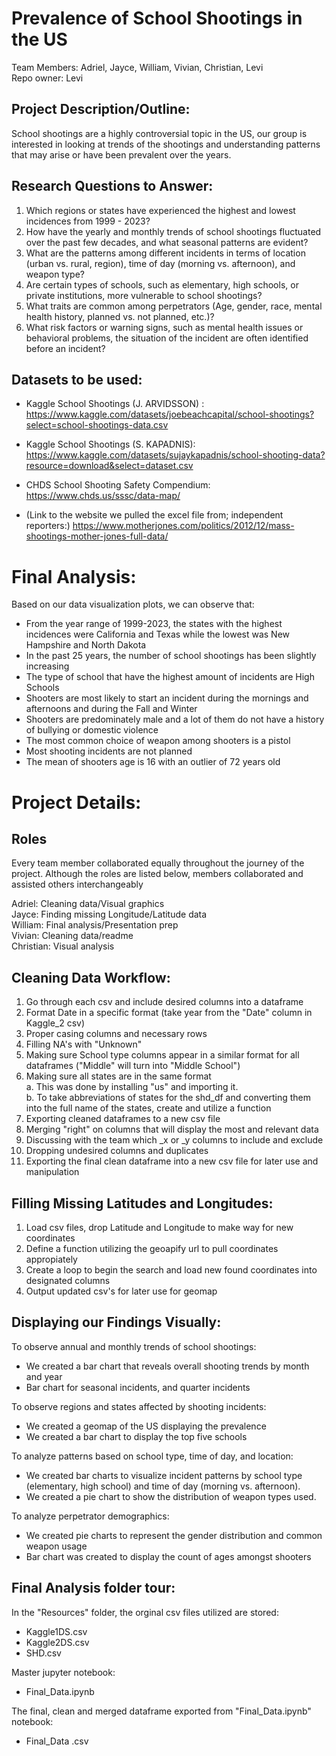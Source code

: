 # Prevalence of School Shootings in the US

Team Members: Adriel, Jayce, William, Vivian, Christian, Levi \
Repo owner: Levi

## Project Description/Outline:
 School shootings are a highly controversial topic in the US, our group is interested in looking at trends of the shootings and understanding patterns that may arise or have been prevalent over the years. 

## Research Questions to Answer:
1. Which regions or states have experienced the highest and lowest incidences from 1999 - 2023?
2. How have the yearly and monthly trends of school shootings fluctuated over the past few decades, and what seasonal patterns are evident?
3. What are the patterns among different incidents in terms of location (urban vs. rural, region), time of day (morning vs. afternoon), and weapon type?
4. Are certain types of schools, such as elementary, high schools, or private institutions, more vulnerable to school shootings?
5. What traits are common among perpetrators (Age, gender, race, mental health history, planned vs. not planned, etc.)?
6. What risk factors or warning signs, such as mental health issues or behavioral problems, the situation of the incident are often identified before an incident?


## Datasets to be used:
- Kaggle School Shootings (J. ARVIDSSON) : https://www.kaggle.com/datasets/joebeachcapital/school-shootings?select=school-shootings-data.csv

- Kaggle School Shootings (S. KAPADNIS): https://www.kaggle.com/datasets/sujaykapadnis/school-shooting-data?resource=download&select=dataset.csv

- CHDS School Shooting Safety Compendium: https://www.chds.us/sssc/data-map/

- (Link to the website we pulled the excel file from; independent reporters:)
https://www.motherjones.com/politics/2012/12/mass-shootings-mother-jones-full-data/

##
# Final Analysis:
Based on our data visualization plots, we can observe that:
- From the year range of 1999-2023, the states with the highest incidences were California and Texas while the lowest was New Hampshire and North Dakota
- In the past 25 years, the number of school shootings has been slightly increasing
- The type of school that have the highest amount of incidents are High Schools
- Shooters are most likely to start an incident during the mornings and afternoons and during the Fall and Winter
- Shooters are predominately male and a lot of them do not have a history of bullying or domestic violence
- The most common choice of weapon among shooters is a pistol 
- Most shooting incidents are not planned
- The mean of shooters age is 16 with an outlier of 72 years old


##
# Project Details:
## Roles
Every team member collaborated equally throughout the journey of the project. Although the roles are listed below, members collaborated and assisted others interchangeably

Adriel: Cleaning data/Visual graphics\
Jayce: Finding missing Longitude/Latitude data\
William: Final analysis/Presentation prep\
Vivian: Cleaning data/readme\
Christian: Visual analysis

## Cleaning Data Workflow:
1. Go through each csv and include desired columns into a dataframe
2. Format Date in a specific format (take year from the "Date" column in Kaggle_2 csv)
3. Proper casing columns and necessary rows
4. Filling NA's with "Unknown"
5. Making sure School type columns appear in a similar format for all dataframes ("Middle" will turn into "Middle School")
6. Making sure all states are in the same format\
a. This was done by installing "us" and importing it.\
b. To take abbreviations of states for the shd_df and converting them into the full name of the states, create and utilize a function
7. Exporting cleaned dataframes to a new csv file
8. Merging "right" on columns that will display the most and relevant data 
9. Discussing with the team which _x or _y columns to include and exclude
10. Dropping undesired columns and duplicates
11. Exporting the final clean dataframe into a new csv file for later use and manipulation

## Filling Missing Latitudes and Longitudes:
1. Load csv files, drop Latitude and Longitude to make way for new coordinates
2. Define a function utilizing the geoapify url to pull coordinates appropiately 
3. Create a loop to begin the search and load new found coordinates into designated columns
4. Output updated csv's for later use for geomap

## Displaying our Findings Visually:
To observe annual and monthly trends of school shootings:
- We created a bar chart that reveals overall shooting trends by month and year
- Bar chart for seasonal incidents, and quarter incidents

To observe regions and states affected by shooting incidents:
- We created a geomap of the US displaying the prevalence
- We created a bar chart to display the top five schools

To analyze patterns based on school type, time of day, and location:
- We created bar charts to visualize incident patterns by school type (elementary, high school) and time of day (morning vs. afternoon).
- We created a pie chart to show the distribution of weapon types used.

To analyze perpetrator demographics:
- We created pie charts to represent the gender distribution and common weapon usage
- Bar chart was created to display the count of ages amongst shooters


## Final Analysis folder tour:
In the "Resources" folder, the orginal csv files utilized are stored:
- Kaggle1DS.csv
- Kaggle2DS.csv
- SHD.csv

Master jupyter notebook:
- Final_Data.ipynb

The final, clean and merged dataframe exported from "Final_Data.ipynb" notebook:
- Final_Data .csv
